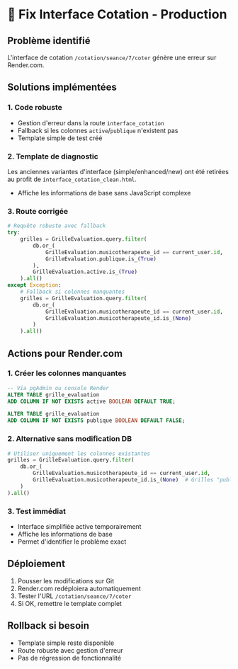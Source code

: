 # 🔧 Fix Interface Cotation - Production

## Problème identifié
L'interface de cotation `/cotation/seance/7/coter` génère une erreur sur Render.com.

## Solutions implémentées

### 1. **Code robuste** 
- Gestion d'erreur dans la route `interface_cotation`
- Fallback si les colonnes `active`/`publique` n'existent pas
- Template simple de test créé

### 2. **Template de diagnostic**
Les anciennes variantes d'interface (simple/enhanced/new) ont été retirées au profit de `interface_cotation_clean.html`.
- Affiche les informations de base sans JavaScript complexe

### 3. **Route corrigée**
```python
# Requête robuste avec fallback
try:
    grilles = GrilleEvaluation.query.filter(
        db.or_(
            GrilleEvaluation.musicotherapeute_id == current_user.id,
            GrilleEvaluation.publique.is_(True)
        ),
        GrilleEvaluation.active.is_(True)
    ).all()
except Exception:
    # Fallback si colonnes manquantes
    grilles = GrilleEvaluation.query.filter(
        db.or_(
            GrilleEvaluation.musicotherapeute_id == current_user.id,
            GrilleEvaluation.musicotherapeute_id.is_(None)
        )
    ).all()
```

## Actions pour Render.com

### 1. **Créer les colonnes manquantes**
```sql
-- Via pgAdmin ou console Render
ALTER TABLE grille_evaluation 
ADD COLUMN IF NOT EXISTS active BOOLEAN DEFAULT TRUE;

ALTER TABLE grille_evaluation 
ADD COLUMN IF NOT EXISTS publique BOOLEAN DEFAULT FALSE;
```

### 2. **Alternative sans modification DB**
```python
# Utiliser uniquement les colonnes existantes
grilles = GrilleEvaluation.query.filter(
    db.or_(
        GrilleEvaluation.musicotherapeute_id == current_user.id,
        GrilleEvaluation.musicotherapeute_id.is_(None)  # Grilles "publiques"
    )
).all()
```

### 3. **Test immédiat**
- Interface simplifiée active temporairement
- Affiche les informations de base
- Permet d'identifier le problème exact

## Déploiement
1. Pousser les modifications sur Git
2. Render.com redéploiera automatiquement
3. Tester l'URL `/cotation/seance/7/coter`
4. Si OK, remettre le template complet

## Rollback si besoin
- Template simple reste disponible
- Route robuste avec gestion d'erreur
- Pas de régression de fonctionnalité
